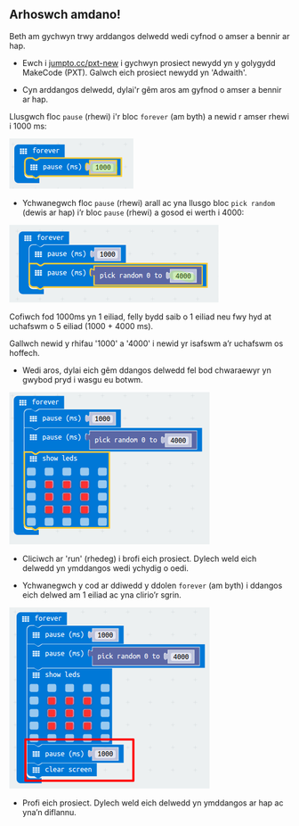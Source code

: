 ## Arhoswch amdano!

Beth am gychwyn trwy arddangos delwedd wedi cyfnod o amser a bennir ar hap.

+ Ewch i <a href="http://jumpto.cc/pxt-new" target="_blank">jumpto.cc/pxt-new</a> i gychwyn prosiect newydd yn y golygydd MakeCode (PXT). Galwch eich prosiect newydd yn 'Adwaith'.

+ Cyn arddangos delwedd, dylai'r gêm aros am gyfnod o amser a bennir ar hap.

Llusgwch floc `pause` (rhewi) i'r bloc `forever` (am byth) a newid r amser rhewi i 1000 ms:

![sgrinlun](images/reaction-pause.png)

+ Ychwanegwch floc `pause` (rhewi) arall ac yna llusgo bloc `pick random` (dewis ar hap) i’r bloc `pause` (rhewi) a gosod ei werth i 4000:

![sgrinlun](images/reaction-pause-random.png)

Cofiwch fod 1000ms yn 1 eiliad, felly bydd saib o 1 eiliad neu fwy hyd at uchafswm o 5 eiliad (1000 + 4000 ms).

Gallwch newid y rhifau '1000' a '4000' i newid yr isafswm a’r uchafswm os hoffech.

+ Wedi aros, dylai eich gêm ddangos delwedd fel bod chwaraewyr yn gwybod pryd i wasgu eu botwm.

![sgrinlun](images/reaction-image.png)

+ Cliciwch ar 'run' (rhedeg) i brofi eich prosiect. Dylech weld eich delwedd yn ymddangos wedi ychydig o oedi.

+ Ychwanegwch y cod ar ddiwedd y ddolen `forever` (am byth) i ddangos eich delwed am 1 eiliad ac yna clirio’r sgrin.

![sgrinlun](images/reaction-clear.png)

+ Profi eich prosiect. Dylech weld eich delwedd yn ymddangos ar hap ac yna’n diflannu.